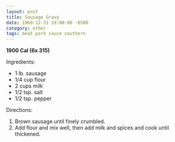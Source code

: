 ```yaml
---
layout: post
title: Sausage Gravy
date: 1969-12-31 19:00:00 -0500
category: other
tags: meat pork sauce southern
---
```

<b>1900 Cal (6x 315)</b>
  
Ingredients:  
<ul>
	<li>1 lb. sausage</li>
	<li>1/4 cup flour</li>
	<li>2 cups milk</li>
	<li>1/2 tsp. salt</li>
	<li>1/2 tsp. pepper</li>
</ul>
Directions:  
<ol>
	<li>Brown sausage until finely crumbled.</li>
	<li>Add flour and mix well, then add milk and spices and cook until thickened.</li>
</ol>
